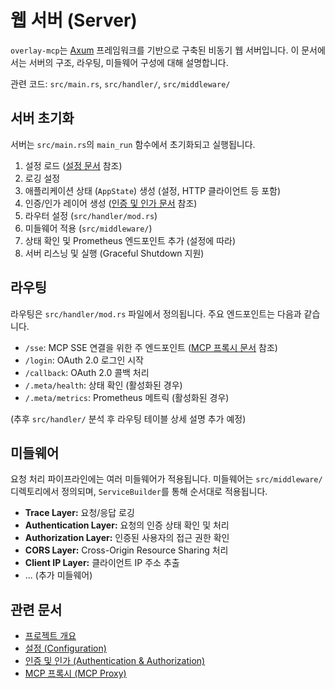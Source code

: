 # 웹 서버 (Server)

`overlay-mcp`는 [Axum](https://github.com/tokio-rs/axum) 프레임워크를 기반으로 구축된 비동기 웹 서버입니다. 이 문서에서는 서버의 구조, 라우팅, 미들웨어 구성에 대해 설명합니다.

관련 코드: `src/main.rs`, `src/handler/`, `src/middleware/`

## 서버 초기화

서버는 `src/main.rs`의 `main_run` 함수에서 초기화되고 실행됩니다.

1.  설정 로드 ([설정 문서](./configuration.md) 참조)
2.  로깅 설정
3.  애플리케이션 상태 (`AppState`) 생성 (설정, HTTP 클라이언트 등 포함)
4.  인증/인가 레이어 생성 ([인증 및 인가 문서](./authentication.md) 참조)
5.  라우터 설정 (`src/handler/mod.rs`)
6.  미들웨어 적용 (`src/middleware/`)
7.  상태 확인 및 Prometheus 엔드포인트 추가 (설정에 따라)
8.  서버 리스닝 및 실행 (Graceful Shutdown 지원)

## 라우팅

라우팅은 `src/handler/mod.rs` 파일에서 정의됩니다. 주요 엔드포인트는 다음과 같습니다.

*   `/sse`: MCP SSE 연결을 위한 주 엔드포인트 ([MCP 프록시 문서](./mcp_proxy.md) 참조)
*   `/login`: OAuth 2.0 로그인 시작
*   `/callback`: OAuth 2.0 콜백 처리
*   `/.meta/health`: 상태 확인 (활성화된 경우)
*   `/.meta/metrics`: Prometheus 메트릭 (활성화된 경우)

(추후 `src/handler/` 분석 후 라우팅 테이블 상세 설명 추가 예정)

## 미들웨어

요청 처리 파이프라인에는 여러 미들웨어가 적용됩니다. 미들웨어는 `src/middleware/` 디렉토리에서 정의되며, `ServiceBuilder`를 통해 순서대로 적용됩니다.

*   **Trace Layer:** 요청/응답 로깅
*   **Authentication Layer:** 요청의 인증 상태 확인 및 처리
*   **Authorization Layer:** 인증된 사용자의 접근 권한 확인
*   **CORS Layer:** Cross-Origin Resource Sharing 처리
*   **Client IP Layer:** 클라이언트 IP 주소 추출
*   ... (추가 미들웨어)

## 관련 문서

*   [프로젝트 개요](./overview.md)
*   [설정 (Configuration)](./configuration.md)
*   [인증 및 인가 (Authentication & Authorization)](./authentication.md)
*   [MCP 프록시 (MCP Proxy)](./mcp_proxy.md) 